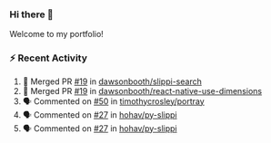 ### Hi there 👋
Welcome to my portfolio!

### ⚡ Recent Activity
<!--START_SECTION:activity-->
1. 🎉 Merged PR [#19](https://github.com/dawsonbooth/slippi-search/pull/19) in [dawsonbooth/slippi-search](https://github.com/dawsonbooth/slippi-search)
2. 🎉 Merged PR [#19](https://github.com/dawsonbooth/react-native-use-dimensions/pull/19) in [dawsonbooth/react-native-use-dimensions](https://github.com/dawsonbooth/react-native-use-dimensions)
3. 🗣 Commented on [#50](https://github.com/timothycrosley/portray/issues/50) in [timothycrosley/portray](https://github.com/timothycrosley/portray)
4. 🗣 Commented on [#27](https://github.com/hohav/py-slippi/issues/27) in [hohav/py-slippi](https://github.com/hohav/py-slippi)
5. 🗣 Commented on [#27](https://github.com/hohav/py-slippi/issues/27) in [hohav/py-slippi](https://github.com/hohav/py-slippi)
<!--END_SECTION:activity-->
